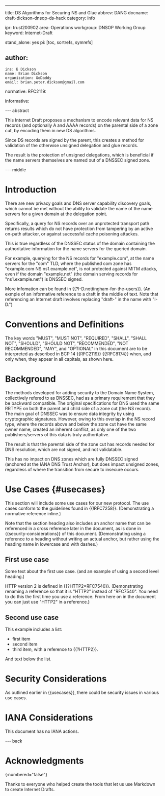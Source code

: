 ---
title: DS Algorithms for Securing NS and Glue
abbrev: DANG
docname: draft-dickson-dnsop-ds-hack
category: info

ipr: trust200902
area: Operations
workgroup: DNSOP Working Group
keyword: Internet-Draft

stand_alone: yes
pi: [toc, sortrefs, symrefs]

author:
 -
    ins: B Dickson
    name: Brian Dickson	
    organization: GoDaddy
    email: brian.peter.dickson@gmail.com

normative:
  RFC2119:

informative:



--- abstract

This Internet Draft proposes a mechanism to encode relevant data for NS records (and optionally A and AAAA records) on the parental side of a zone cut, by encoding them in new DS algorithms.

Since DS records are signed by the parent, this creates a method for validation of the otherwise unsigned delegation and glue records.

The result is the protection of unsigned delegations, which is beneficial if the name servers themselves are named out of a DNSSEC signed zone.

--- middle

# Introduction

There are new privacy goals and DNS server capability discovery goals, which cannot be met without the ability to validate the name of the name servers for a given domain at the delegation point.

Specifically, a query for NS records over an unprotected transport path returns results which do not have protection from tampering by an active on-path attacker, or against successful cache poisoning attackes.

This is true regardless of the DNSSEC status of the domain containing the authoritative information for the name servers for the queried domain.

For example, querying for the NS records for "example.com", at the name servers for the "com" TLD, where the published com zone has "example.com NS ns1.example.net", is not protected against MITM attacks, even if the domain "example.net" (the domain serving records for "ns1.example.net") is DNSSEC signed.

More infomation can be found in {{?I-D.nottingham-for-the-users}}. (An exmple
of an informative reference to a draft in the middle of text. Note that 
referencing an Internet draft involves replacing "draft-" in the name with 
"I-D.")

# Conventions and Definitions

The key words "MUST", "MUST NOT", "REQUIRED", "SHALL", "SHALL NOT", "SHOULD",
"SHOULD NOT", "RECOMMENDED", "NOT RECOMMENDED", "MAY", and "OPTIONAL" in this
document are to be interpreted as described in BCP 14 {{RFC2119}} {{!RFC8174}}
when, and only when, they appear in all capitals, as shown here.

# Background

The methods developed for adding security to the Domain Name System, collectively refered to as DNSSEC, had as a primary requirement that they be backward compatible. The original specifications for DNS used the same RRTYPE on both the parent and child side of a zone cut (the NS record). The main goal of DNSSEC was to ensure data integrity by using cryptographic signatures. However, owing to this overlap in the NS record type, where the records above and below the zone cut have the same owner name, created an inherent conflict, as only one of the two publishers/servers of this data is truly authoritative.

The result is that the parental side of the zone cut has records needed for DNS resolution, which are not signed, and not validatable.

This has no impact on DNS zones which are fully DNSSEC signed (anchored at the IANA DNS Trust Anchor), but does impact unsigned zones, regardless of where the transition from secure to insecure occurs.

# Use Cases {#usecases}

This section will include some use cases for our new protocol.  The use cases conform
to the guidelines found in {{!RFC7258}}. (Demonstrating a normative 
reference inline.)

Note that the section heading also includes an anchor name that can be referenced in a 
cross reference later in the document, as is done in {{security-considerations}} 
of this document.  (Demonstrating using a reference to a heading without writing an
actual anchor, but rather using the heading name in lowercase and with dashes.)

## First use case

Some text about the first use case. (and an example of using a second level heading.)

HTTP version 2 is defined in {{?HTTP2=RFC7540}}. (Demonstrating renaming a reference so
that it is "HTTP2" instead of "RFC7540". You need to do this the first time you use a
reference. From here on in the document you can just use "HTTP2" in a reference.)

## Second use case

This example includes a list:

- first item
- second item
- third item, with a reference to {{?HTTP2}}.

And text below the list.

# Security Considerations

As outlined earlier in {{usecases}}, there could be security issues in various use
cases.

# IANA Considerations

This document has no IANA actions.



--- back

# Acknowledgments
{:numbered="false"}

Thanks to everyone who helped create the tools that let us use Markdown to create 
Internet Drafts.
